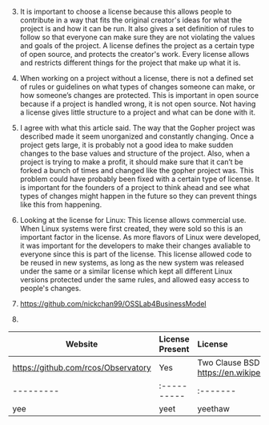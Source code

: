 3. It is important to choose a license because this allows people to contribute in a way that fits the original creator's ideas for what the project is and how it can be run. It also gives a set definition of rules to follow so that everyone can make sure they are not violating the values and goals of the project. A license defines the project as a certain type of open source, and protects the creator's work. Every license allows and restricts different things for the project that make up what it is. 

4. When working on a project without a license, there is not a defined set of rules or guidelines on what types of changes someone can make, or how someone’s changes are protected. This is important in open source because if a project is handled wrong, it is not open source. Not having a license gives little structure to a project and what can be done with it.

5. I agree with what this article said. The way that the Gopher project was described made it seem unorganized and constantly changing. Once a project gets large, it is probably not a good idea to make sudden changes to the base values and structure of the project. Also, when a project is trying to make a profit, it should make sure that it can’t be forked a bunch of times and changed like the gopher project was. This problem could have probably been fixed with a certain type of license. It is important for the founders of a project to think ahead and see what types of changes might happen in the future so they can prevent things like this from happening.

6. Looking at the license for Linux: This license allows commercial use. When Linux systems were first created, they were sold so this is an important factor in the license. As more flavors of Linux were developed, it was important for the developers to make their changes avaliable to everyone since this is part of the license. This license allowed code to be reused in new systems, as long as the new system was released under the same or a similar license which kept all different Linux versions protected under the same rules, and allowed easy access to people's changes. 

7. https://github.com/nickchan99/OSSLab4BusinessModel

8.

Website | License Present | License
---------|:----------|:-------
https://github.com/rcos/Observatory | Yes | Two Clause BSD License https://en.wikipedia.org/wiki/ISC_license
---------|:----------|:-------
yee | yeet | yeethaw
